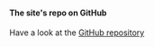 #### The site's repo on GitHub

Have a look at the [GitHub repository](https://github.com/Xolof/oresund-angling)
